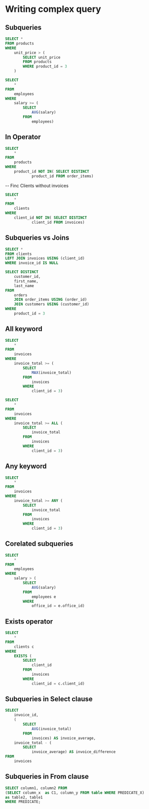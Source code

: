 # Writing complex query

## Subqueries

```sql
SELECT *
FROM products
WHERE
	unit_price > (
		SELECT unit_price
		FROM products
		WHERE product_id = 3
    )
```

```sql
SELECT
	*
FROM
	employees
WHERE
	salary >= (
		SELECT
			AVG(salary)
		FROM
			employees)
```

## In Operator

```sql
SELECT
	*
FROM
	products
WHERE
	product_id NOT IN( SELECT DISTINCT
			product_id FROM order_items)
```

-- Finc Clients without invoices

```sql
SELECT
	*
FROM
	clients
WHERE
	client_id NOT IN( SELECT DISTINCT
			client_id FROM invoices)
```

## Subqueries vs Joins

```sql
SELECT *
FROM clients
LEFT JOIN invoices USING (client_id)
WHERE invoice_id IS NULL
```

```sql
SELECT DISTINCT
	customer_id,
	first_name,
	last_name
FROM
	orders
	JOIN order_items USING (order_id)
	JOIN customers USING (customer_id)
WHERE
	product_id = 3
```

## All keyword

```sql
SELECT
	*
FROM
	invoices
WHERE
	invoice_total >= (
		SELECT
			MAX(invoice_total)
		FROM
			invoices
		WHERE
			client_id = 3)
```

```sql
SELECT
	*
FROM
	invoices
WHERE
	invoice_total >= ALL (
		SELECT
			invoice_total
		FROM
			invoices
		WHERE
			client_id = 3)
```

## Any keyword

```sql
SELECT
	*
FROM
	invoices
WHERE
	invoice_total >= ANY (
		SELECT
			invoice_total
		FROM
			invoices
		WHERE
			client_id = 3)
```

## Corelated subqueries

```sql
SELECT
	*
FROM
	employees
WHERE
	salary > (
		SELECT
			AVG(salary)
		FROM
			employees e
		WHERE
			office_id = e.office_id)
```

## Exists operator

```sql
SELECT
	*
FROM
	clients c
WHERE
	EXISTS (
		SELECT
			client_id
		FROM
			invoices
		WHERE
			client_id = c.client_id)
```

## Subqueries in Select clause

```sql
SELECT
	invoice_id,
	(
		SELECT
			AVG(invoice_total)
		FROM
			invoices) AS invoice_average,
	invoice_total - (
		SELECT
			invoice_average) AS invoice_difference
FROM
	invoices
```

## Subqueries in From clause

```sql
SELECT column1, column2 FROM
(SELECT column_x  as C1, column_y FROM table WHERE PREDICATE_X)
as table2, table1
WHERE PREDICATE;
```
